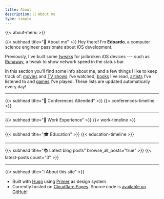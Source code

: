 ```yaml
---
title: About
description: 👋 About me
type: simple
---
```


{{< about-menu >}}

{{< subhead title="👋 About me" >}}
Hey there! I'm **Edoardo**, a computer science engineer passionate about iOS development.

Previously, I’ve built some [tweaks](https://github.com/n3d1117/n3d1117.github.io) for jailbroken iOS devices --- such as [Runaway](https://www.idownloadblog.com/2020/02/23/runaway/), a tweak to show network speed in the status bar.

In this section you'll find some info about me, and a few things I like to keep track of: [movies](/about/movies) and [TV shows](/about/shows) I've watched, [books](/about/books) I've read, [artists](/about/music) I've listened to and [games](/about/games) I've played. These lists are updated automatically every day!

---

{{< subhead title="🏢 Conferences Attended" >}}
{{< conferences-timeline >}}

---

{{< subhead title="💼 Work Experience" >}}
{{< work-timeline >}}

---

{{< subhead title="🎓 Education" >}}
{{< education-timeline >}}

---

{{< subhead title="📚 Latest blog posts" browse_all_posts="true" >}}
{{< latest-posts count="3" >}}

---

{{< subhead title="ℹ️ About this site" >}}
- Built with [Hugo](https://gohugo.io/) using [Primer](https://primer.style/) as design system 
- Currently hosted on [Cloudflare Pages](https://pages.cloudflare.com/). Source code is [available on GitHub](https://github.com/n3d1117/website)!